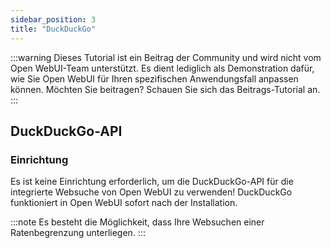 ```yaml
---
sidebar_position: 3
title: "DuckDuckGo"
---
```


:::warning
Dieses Tutorial ist ein Beitrag der Community und wird nicht vom Open WebUI-Team unterstützt. Es dient lediglich als Demonstration dafür, wie Sie Open WebUI für Ihren spezifischen Anwendungsfall anpassen können. Möchten Sie beitragen? Schauen Sie sich das Beitrags-Tutorial an.
:::

## DuckDuckGo-API

### Einrichtung

Es ist keine Einrichtung erforderlich, um die DuckDuckGo-API für die integrierte Websuche von Open WebUI zu verwenden! DuckDuckGo funktioniert in Open WebUI sofort nach der Installation.

:::note
Es besteht die Möglichkeit, dass Ihre Websuchen einer Ratenbegrenzung unterliegen.
:::
